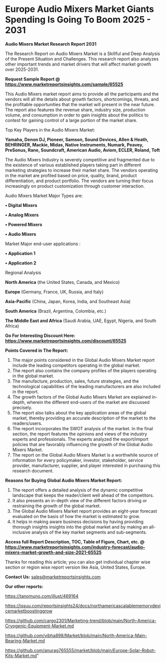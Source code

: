 # Europe Audio Mixers Market Giants Spending Is Going To Boom 2025 - 2031

<strong>Audio Mixers Market Research Report 2031</strong>

The Research Report on Audio Mixers Market is a Skillful and Deep Analysis of the Present Situation and Challenges. This research report also analyzes other important trends and market drivers that will affect market growth over 2025-2031.

<strong>Request Sample Report @ <a href=https://www.marketreportsinsights.com/sample/65525>https://www.marketreportsinsights.com/sample/65525</a></strong>

This Audio Mixers market report aims to provide all the participants and the vendors will all the details about growth factors, shortcomings, threats, and the profitable opportunities that the market will present in the near future. The report also features the revenue share, industry size, production volume, and consumption in order to gain insights about the politics to contest for gaining control of a large portion of the market share.

Top Key Players in the Audio Mixers Market:

<strong>Yamaha, Denon DJ, Pioneer, Samson, Sound Devices, Allen & Heath, BEHRINGER, Mackie, Midas, Native Instruments, Numark, Peavey, PreSonus, Rane, Soundcraft, American Audio, Aviom, ECLER, Roland, Toft</strong>

The Audio Mixers Industry is severely competitive and fragmented due to the existence of various established players taking part in different marketing strategies to increase their market share. The vendors operating in the market are profiled based on price, quality, brand, product differentiation, and product portfolio. The vendors are turning their focus increasingly on product customization through customer interaction.

Audio Mixers Market Major Types are:

<strong>• Digital Mixers

• Analog Mixers

• Powered Mixers

• Audio Mixers</strong>

Market Major end-user applications :

<strong>• Application 1

• Application 2</strong>

Regional Analysis

</u><strong><b>North America</b></strong> (the United States, Canada, and Mexico)

<strong><b>Europe </b></strong>(Germany, France, UK, Russia, and Italy)

<strong><b>Asia-Pacific</b></strong> (China, Japan, Korea, India, and Southeast Asia)

<strong><b>South America</b></strong> (Brazil, Argentina, Colombia, etc.)

<strong><b>The Middle East and Africa</b></strong> (Saudi Arabia, UAE, Egypt, Nigeria, and South Africa)

<strong>Go For Interesting Discount Here: <a href=https://www.marketreportsinsights.com/discount/65525>https://www.marketreportsinsights.com/discount/65525</a></strong>

<strong>Points Covered in The Report:</strong>
<ol>
  <li>The major points considered in the Global Audio Mixers Market report include the leading competitors operating in the global market.</li>
  <li>The report also contains the company profiles of the players operating in the global market.</li>
  <li>The manufacture, production, sales, future strategies, and the technological capabilities of the leading manufacturers are also included in the report.</li>
  <li>The growth factors of the Global Audio Mixers Market are explained in-depth, wherein the different end-users of the market are discussed precisely.</li>
  <li>The report also talks about the key application areas of the global market, thereby providing an accurate description of the market to the readers/users.</li>
  <li>The report incorporates the SWOT analysis of the market. In the final section, the report features the opinions and views of the industry experts and professionals. The experts analyzed the export/import policies that are favorably influencing the growth of the Global Audio Mixers Market.</li>
  <li>The report on the Global Audio Mixers Market is a worthwhile source of information for every policymaker, investor, stakeholder, service provider, manufacturer, supplier, and player interested in purchasing this research document.</li>
</ol>
<strong>Reasons for Buying Global Audio Mixers Market Report:</strong>

<ol>
  <li>The report offers a detailed analysis of the dynamic competitive landscape that keeps the reader/client well ahead of the competitors.</li>
  <li>It also presents an in-depth view of the different factors driving or restraining the growth of the global market.</li>
  <li>The Global Audio Mixers Market report provides an eight-year forecast evaluated on the basis of how the market is estimated to grow.</li>
  <li>It helps in making aware business decisions by having providing thorough insights insights into the global market and by making an all-inclusive analysis of the key market segments and sub-segments.</li>
</ol>
<strong>Access full Report Description, TOC, Table of Figure, Chart, etc. @ <a href=https://www.marketreportsinsights.com/industry-forecast/audio-mixers-market-growth-and-size-2021-65525>https://www.marketreportsinsights.com/industry-forecast/audio-mixers-market-growth-and-size-2021-65525</a></strong>


Thanks for reading this article; you can also get individual chapter wise section or region wise report version like Asia, United States, Europe.

<strong>Contact Us:</strong>
sales@marketreportsinsights.com

<strong>Our other reports:</strong>

<a href=https://tanomuno.com/illust/469164>https://tanomuno.com/illust/469164</a>

<a href=https://issuu.com/reportsinsights24/docs/northamericascalablememorydevicemarketboostinggrow>https://issuu.com/reportsinsights24/docs/northamericascalablememorydevicemarketboostinggrow</a>

<a href=https://github.com/cargo2301/Marketing-trend/blob/main/North-America-Cryogenic-Equipment-Market.md>https://github.com/cargo2301/Marketing-trend/blob/main/North-America-Cryogenic-Equipment-Market.md</a>

<a href=https://github.com/vibha898/Market/blob/main/North-America-Main-Bearing-Market.md>https://github.com/vibha898/Market/blob/main/North-America-Main-Bearing-Market.md</a>

<a href=https://github.com/anurag765555/market/blob/main/Europe-Solar-Robot-Kits-Market.md>https://github.com/anurag765555/market/blob/main/Europe-Solar-Robot-Kits-Market.md</a>"
